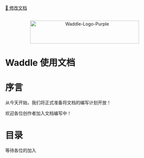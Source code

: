 <a href="https://gitee.com/coco-ag/coco-waddle/tree/master/docs"><p>📝 修改文档</p></a>

<p align="center">
    <br>
    <a href="https://www.yuque.com/coco-central/waddle/index">
        <img alt="Waddle-Logo-Purple" src="static/cs.png" height="73" width="346"/>
    </a>
    <br>
</p>

# Waddle 使用文档
# 序言
从今天开始，我们将正式准备将文档的编写计划开放！

欢迎各位创作者加入文档编写中！

# 目录
等待各位的加入